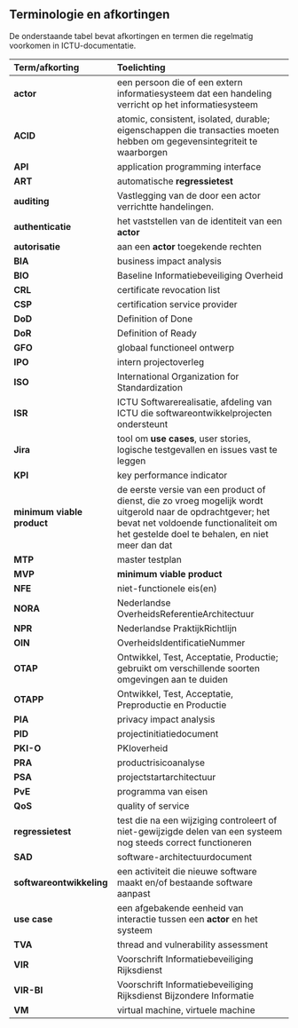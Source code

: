 ## Terminologie en afkortingen

De onderstaande tabel bevat afkortingen en termen die regelmatig voorkomen in ICTU-documentatie.

| Term/afkorting | Toelichting |
|:---------------|:------------|
| **actor** | een persoon die of een extern informatiesysteem dat een handeling verricht op het informatiesysteem |
| **ACID** | atomic, consistent, isolated, durable; eigenschappen die transacties moeten hebben om gegevensintegriteit te waarborgen |
| **API** | application programming interface |
| **ART** | automatische **regressietest** |
| **auditing** | Vastlegging van de door een actor verrichtte handelingen. |
| **authenticatie** | het vaststellen van de identiteit van een **actor** |
| **autorisatie** | aan een **actor** toegekende rechten |
| **BIA** | business impact analysis |
| **BIO** | Baseline Informatiebeveiliging Overheid |
| **CRL** | certificate revocation list |
| **CSP** | certification service provider |
| **DoD** | Definition of Done |
| **DoR** | Definition of Ready |
| **GFO** | globaal functioneel ontwerp |
| **IPO** | intern projectoverleg |
| **ISO** | International Organization for Standardization |
| **ISR** | ICTU Softwarerealisatie, afdeling van ICTU die softwareontwikkelprojecten ondersteunt |
| **Jira** | tool om **use cases**, user stories, logische testgevallen en issues vast te leggen |
| **KPI** | key performance indicator |
| **minimum viable product** | de eerste versie van een product of dienst, die zo vroeg mogelijk wordt uitgerold naar de opdrachtgever; het bevat net voldoende functionaliteit om het gestelde doel te behalen, en niet meer dan dat |
| **MTP** | master testplan |
| **MVP** | **minimum viable product** |
| **NFE** | niet-functionele eis(en) |
| **NORA** | Nederlandse OverheidsReferentieArchitectuur |
| **NPR** | Nederlandse PraktijkRichtlijn |
| **OIN** | OverheidsIdentificatieNummer |
| **OTAP** | Ontwikkel, Test, Acceptatie, Productie; gebruikt om verschillende soorten omgevingen aan te duiden |
| **OTAPP** | Ontwikkel, Test, Acceptatie, Preproductie en Productie |
| **PIA** | privacy impact analysis |
| **PID** | projectinitiatiedocument |
| **PKI-O** | PKIoverheid |
| **PRA** | productrisicoanalyse |
| **PSA** | projectstartarchitectuur |
| **PvE** | programma van eisen |
| **QoS** | quality of service |
| **regressietest** | test die na een wijziging controleert of niet-gewijzigde delen van een systeem nog steeds correct functioneren |
| **SAD** | software-architectuurdocument |
| **softwareontwikkeling** | een activiteit die nieuwe software maakt en/of bestaande software aanpast |
| **use case** | een afgebakende eenheid van interactie tussen een **actor** en het systeem |
| **TVA** | thread and vulnerability assessment |
| **VIR** | Voorschrift Informatiebeveiliging Rijksdienst |
| **VIR-BI** | Voorschrift Informatiebeveiliging Rijksdienst Bijzondere Informatie |
| **VM** | virtual machine, virtuele machine |
